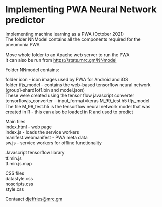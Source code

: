 # Implementing PWA Neural Network predictor
Implementing machine learning as a PWA (October 2021)<br  />
The folder NNModel contains all the components required for the pneumonia PWA<br  />

Move whole folder to an Apache web server to run the PWA<br  />
It can also be run from https://stats.mrc.gm/NNmodel<br  />

Folder NNmodel contains:<br  />

folder icon - icon images used by PWA for Android and iOS<br  />
folder tfjs_model - contains the web-based tensorflow neural network (group1-shard1of1.bin and model.json)<br  />
These were created using the tensor flow javascript converter <br />tensorflowjs_converter --input_format=keras M_99_test.h5 tfjs_model<br  />
The file M_99_test.h5 is the tensorflow neural network model that was created in R - this can also be loaded in R and used to predict<br  />

Main files<br  />
index.html - web page<br  />
index.js - loads the service workers<br  />
manifest.webmanifest - PWA meta data<br  />
sw.js - service workers for offline functionality<br  />

Javascript tensorflow library<br  />
tf.min.js<br  />
tf.min.js.map<br  />

CSS files<br  />
datastyle.css<br  />
noscripts.css<br  />
style.css<br  />

Contaact djeffries@mrc.gm<br  />
